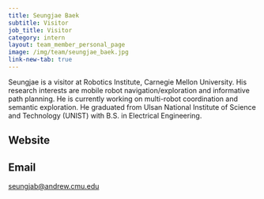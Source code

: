 ```yaml
---
title: Seungjae Baek
subtitle: Visitor
job_title: Visitor
category: intern
layout: team_member_personal_page
image: /img/team/seungjae_baek.jpg
link-new-tab: true
---
```


Seungjae is a visitor at Robotics Institute, Carnegie Mellon University. His research interests are mobile robot navigation/exploration and informative path planning. He is currently working on multi-robot coordination and semantic exploration. He graduated from Ulsan National Institute of Science and Technology (UNIST) with B.S. in Electrical Engineering.

## Website ##

## Email ##
seungjab@andrew.cmu.edu
